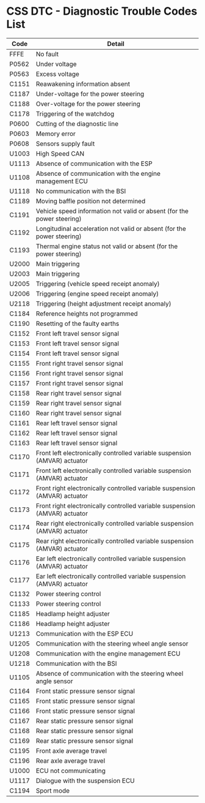 # CSS DTC - Diagnostic Trouble Codes List

| Code | Detail |
| - | - |
| FFFE | No fault |
| P0562 | Under voltage |
| P0563 | Excess voltage |
| C1151 | Reawakening information absent |
| C1187 | Under-voltage for the power steering |
| C1188 | Over-voltage for the power steering |
| C1178 | Triggering of the watchdog |
| P0600 | Cutting of the diagnostic line |
| P0603 | Memory error |
| P0608 | Sensors supply fault |
| U1003 | High Speed CAN |
| U1113 | Absence of communication with the ESP |
| U1108 | Absence of communication with the engine management ECU |
| U1118 | No communication with the BSI |
| C1189 | Moving baffle position not determined |
| C1191 | Vehicle speed information not valid or absent (for the power steering) |
| C1192 | Longitudinal acceleration not valid or absent (for the power steering) |
| C1193 | Thermal engine status not valid or absent (for the power steering) |
| U2000 | Main triggering |
| U2003 | Main triggering |
| U2005 | Triggering (vehicle speed receipt anomaly) |
| U2006 | Triggering (engine speed receipt anomaly) |
| U2118 | Triggering (height adjustment receipt anomaly) |
| C1184 | Reference heights not programmed |
| C1190 | Resetting of the faulty earths |
| C1152 | Front left travel sensor signal |
| C1153 | Front left travel sensor signal |
| C1154 | Front left travel sensor signal |
| C1155 | Front right travel sensor signal |
| C1156 | Front right travel sensor signal |
| C1157 | Front right travel sensor signal |
| C1158 | Rear right travel sensor signal |
| C1159 | Rear right travel sensor signal |
| C1160 | Rear right travel sensor signal |
| C1161 | Rear left travel sensor signal |
| C1162 | Rear left travel sensor signal |
| C1163 | Rear left travel sensor signal |
| C1170 | Front left electronically controlled variable suspension (AMVAR) actuator |
| C1171 | Front left electronically controlled variable suspension (AMVAR) actuator |
| C1172 | Front right electronically controlled variable suspension (AMVAR) actuator |
| C1173 | Front right electronically controlled variable suspension (AMVAR) actuator |
| C1174 | Rear right electronically controlled variable suspension (AMVAR) actuator |
| C1175 | Rear right electronically controlled variable suspension (AMVAR) actuator |
| C1176 | Ear left electronically controlled variable suspension (AMVAR) actuator |
| C1177 | Ear left electronically controlled variable suspension (AMVAR) actuator |
| C1132 | Power steering control |
| C1133 | Power steering control |
| C1185 | Headlamp height adjuster |
| C1186 | Headlamp height adjuster |
| U1213 | Communication with the ESP ECU |
| U1205 | Communication with the steering wheel angle sensor |
| U1208 | Communication with the engine management ECU |
| U1218 | Communication with the BSI |
| U1105 | Absence of communication with the steering wheel angle sensor |
| C1164 | Front static pressure sensor signal |
| C1165 | Front static pressure sensor signal |
| C1166 | Front static pressure sensor signal |
| C1167 | Rear static pressure sensor signal |
| C1168 | Rear static pressure sensor signal |
| C1169 | Rear static pressure sensor signal |
| C1195 | Front axle average travel |
| C1196 | Rear axle average travel |
| U1000 | ECU not communicating |
| U1117 | Dialogue with the suspension ECU |
| C1194 | Sport mode |

